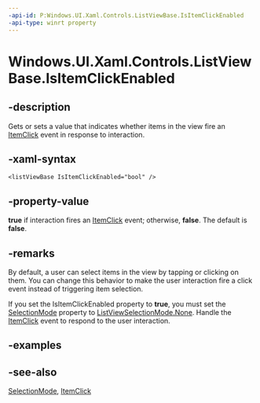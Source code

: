 ```yaml
---
-api-id: P:Windows.UI.Xaml.Controls.ListViewBase.IsItemClickEnabled
-api-type: winrt property
---
```


<!-- Property syntax
public bool IsItemClickEnabled { get;  set; }
-->

# Windows.UI.Xaml.Controls.ListViewBase.IsItemClickEnabled

## -description
Gets or sets a value that indicates whether items in the view fire an [ItemClick](listviewbase_itemclick.md) event in response to interaction.



## -xaml-syntax
```xaml
<listViewBase IsItemClickEnabled="bool" />
```


## -property-value
**true** if interaction fires an [ItemClick](listviewbase_itemclick.md) event; otherwise, **false**. The default is **false**.

## -remarks
By default, a user can select items in the view by tapping or clicking on them. You can change this behavior to make the user interaction fire a click event instead of triggering item selection.

If you set the IsItemClickEnabled property to **true**, you must set the [SelectionMode](listviewbase_selectionmode.md) property to [ListViewSelectionMode.None](listviewselectionmode.md). Handle the [ItemClick](listviewbase_itemclick.md) event to respond to the user interaction.

## -examples

## -see-also
[SelectionMode](listviewbase_selectionmode.md), [ItemClick](listviewbase_itemclick.md)

